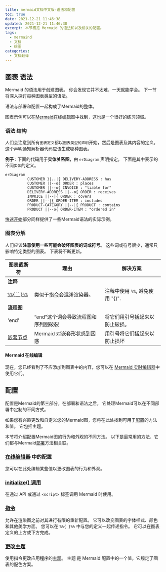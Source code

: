 ```yaml
---
title: mermaid文档中文版-语法和配置
toc: true
date: 2021-12-21 11:46:38
updated: 2021-12-21 11:46:38
excerpt: 本节概览 Mermaid 的语法和以及相关的配置。
tags:
  - mermaind
  - 文档
  - 绘图
categories:
  - 文档翻译
---
```


## 图表 语法

Mermaid 的语法用于创建图表。 你会发现它并不太难，一天就能学会。 下一节将深入探讨每种图表类型的语法。

语法与部署和配置一起构成了Mermaid的整体。

图表示例可以在[Mermaid在线编辑器][Mermaid在线编辑器]中找到，这也是一个很好的练习领域。

[Mermaid在线编辑器]: https://mermaid-js.github.io/mermaid-live-editor "Mermaid在线编辑器"

### 语法 结构

人们会注意到所有`图表定义`都以`图表类型的声明`开始，然后是图表及其内容的定义。 这个声明通知解析器代码应该生成哪种图表。

**例子** :  下面的代码用于**实体关系图**，由 `erDiagram` 声明指定。 下面是其中表示的不同`实体`的定义。

```mermaid-example
erDiagram
          CUSTOMER }|..|{ DELIVERY-ADDRESS : has
          CUSTOMER ||--o{ ORDER : places
          CUSTOMER ||--o{ INVOICE : "liable for"
          DELIVERY-ADDRESS ||--o{ ORDER : receives
          INVOICE ||--|{ ORDER : covers
          ORDER ||--|{ ORDER-ITEM : includes
          PRODUCT-CATEGORY ||--|{ PRODUCT : contains
          PRODUCT ||--o{ ORDER-ITEM : "ordered in"
```

[快速开始][快速开始]部分同样提供了一些Mermaid语法的实际示例。

[快速开始]: /2021/12/21/mermaid文档中文版-快速开始.html "Getting Started"

### 图表分解

人们应该**注意使用一些可能会破坏图表的词或符号**。 这些词或符号很少，通常只影响特定类型的图表。 下表将不断更新。

| 图表截断符                     | 理由                                | 解决方案                        |
| ------------------------------ | ----------------------------------- | ------------------------------- |
| **注释**                       |                                     |                                 |
| [`%%{``}%%`][breaking-comment] | 类似于[指令][指令]会混淆渲染器。    | 注释中使用 `%%`, 避免使用 "{}". |
| **流程图**                     |                                     |                                 |
| 'end'                          | “end”这个词会导致流程图和序列图破裂 | 将它们用引号括起来以防止破损。  |
| [嵌套节点][Nodes-in-nodes] | Mermaid 对嵌套形状感到困惑          | 用引号将它们括起来以防止损坏    |

[breaking-comment]: https://github.com/mermaid-js/mermaid/issues/1968 "comment"
[指令]: https://github.com/mermaid-js/mermaid/blob/develop/docs/directives.md "Directives"
[主题]: https://github.com/mermaid-js/mermaid/blob/develop/docs/theming.md "Theming"
[Nodes-in-nodes]: https://mermaid-js.github.io/mermaid/#/flowchart?id=special-characters-that-break-syntax "Nodes in Nodes"

#### Mermaid 在线编辑

现在，您已经看到了不应添加到图表中的内容，您可以在 [Mermaid 实时编辑器][Mermaid在线编辑器]中使用它们。

## 配置

配置是Mermaid的第三部分，在部署和语法之后。 它处理Mermaid可以在不同部署中定制的不同方式。

如果您有兴趣更改和自定义您的Mermaid图，您将在此处找到可用于[配置](https://github.com/mermaid-js/mermaid/blob/develop/docs/Setup.md)的方法和值。 它包括主题。

本节将介绍配置Mermaid图的行为和外观的不同方法。 以下是最常用的方法，它们都与Mermaid[部署][快速开始]方法相关联。

### [在线编辑器][Mermaid在线编辑器] 中的配置

您可以在此处编辑某些值以更改图表的行为和外观。

### [initialize() 调用](/2021/12/21/mermaid文档中文版-快速开始.html#3-调用-Javascript-API)

在通过 API 或通过 `<script>` 标签调用 Mermaid 时使用。

### [指令][指令]

允许在渲染图之前对其进行有限的重新配置。 它可以改变图表的字体样式、颜色和其他美学方面。 您可以在 `%%{ }%%` 中与您的定义一起传递指令。 它可以在图表定义的上方或下方完成。

### [更改主题][主题]

使用指令更改应用程序的[主题][主题]。 主题 是 Mermaid 配置中的一个值，它规定了图表的配色方案。
